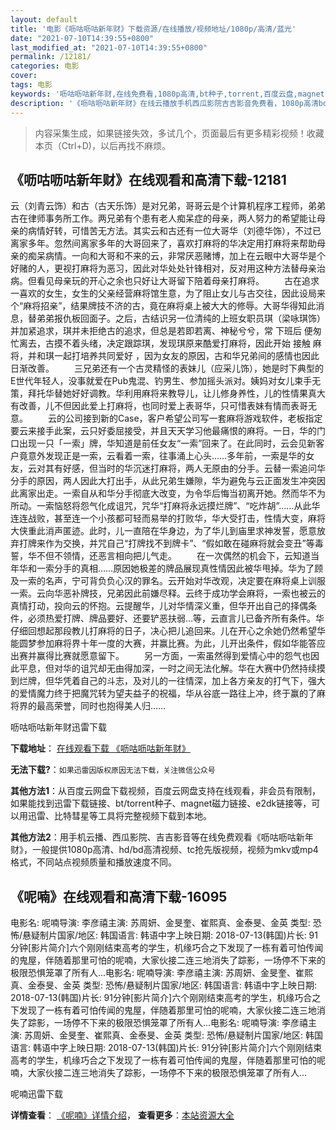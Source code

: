 ```yaml
---
layout: default
title: '电影《呖咕呖咕新年财》下载资源/在线播放/视频地址/1080p/高清/蓝光'
date: "2021-07-10T14:39:55+0800"
last_modified_at: "2021-07-10T14:39:55+0800"
permalink: /12181/
categories: 电影
cover:
tags: 电影
keywords: '呖咕呖咕新年财,在线免费看,1080p高清,bt种子,torrent,百度云盘,magnet,磁力链,迅雷下载资源'
description: '《呖咕呖咕新年财》在线云播放手机西瓜影院吉吉影音免费看，1080p高清bd/hd未删减完整版和tc抢先枪版，mkv/mp4格式，附带bt/torrent种子、magnet/磁力链、百度云盘、网盘资源迅雷下载链接'
---
```


>内容采集生成，如果链接失效，多试几个，页面最后有更多精彩视频！收藏本页（Ctrl+D)，以后再找不麻烦。


## 《呖咕呖咕新年财》在线观看和高清下载-12181

云（刘青云饰）和古（古天乐饰）是对兄弟，哥哥云是个计算机程序工程师，弟弟古在律师事务所工作。两兄弟有个患有老人痴呆症的母亲，两人努力的希望能让母亲的病情好转，可惜苦无方法。其实云和古还有一位大哥华（刘德华饰），不过已离家多年。忽然间离家多年的大哥回来了，喜欢打麻将的华决定用打麻将来帮助母亲的痴呆病情。一向和大哥和不来的云，非常厌恶赌博，加上在云眼中大哥华是个好赌的人，更视打麻将为恶习，因此对华处处针锋相对，反对用这种方法替母亲治病。但看见母亲玩的开心之余也只好让大哥留下陪着母亲打麻将。 　　古在追求一喜欢的女生，女生的父亲经营麻将馆生意，为了阻止女儿与古交往，因此设局来个“麻将招亲”，结果牌技不济的古，竟在麻将桌上被大大的修辱。大哥华得知此消息，替弟弟报仇板回面子。之后，古结识另一位清纯的上班女职员琪（梁咏琪饰）并加紧追求，琪并未拒绝古的追求，但总是若即若离、神秘兮兮，常 下班后 便匆忙离去，古摸不着头绪，决定跟踪琪，发现琪原来酷爱打麻将，因此开始 接触 麻将，并和琪一起打培养共同爱好 ，因为女友的原因，古和华兄弟间的感情也因此日渐改善。 　　三兄弟还有一个古灵精怪的表妹儿（应采儿饰），她是时下典型的E世代年轻人，没事就爱在Pub鬼混、钓男生、参加摇头派对。姨妈对女儿束手无策，拜托华替她好好调教。华利用麻将来教导儿，让儿修身养性，儿的性情果真大有改善，儿不但因此爱上打麻将，也同时爱上表哥华，只可惜表妹有情而表哥无意。 　　云的公司接到新的Case，客户希望公司写一套麻将游戏软件，老板指定要云来接手此案，云只好委屈接受，并且天天学习他最痛恨的麻将。一日，华的门口出现一只「一索」牌，华知道是前任女友&ldquo;一索&rdquo;回来了。在此同时，云会见新客户竟意外发现正是一索，云看着一索，往事涌上心头&hellip;…多年前，一索是华的女友，云对其有好感，但当时的华沉迷打麻将，两人无原由的分手。云替一索追问华分手的原因，两人因此大打出手，从此兄弟生嫌隙，华为避免与云正面发生冲突因此离家出走。一索自从和华分手彻底大改变，为令华后悔当初离开她。然而华不为所动。一索恼怒将怨气化成诅咒，咒华&ldquo;打麻将永远摸烂牌”、&ldquo;吃炸胡&rdquo;……从此华连连战败，甚至连一个小孩都可轻而易举的打败华，华大受打击，性情大变，麻将大侠重此消声匿迹。此时，儿一直陪在华身边，为了华儿到庙里求神发誓，愿意放弃打牌来作为交换，并咒自己&ldquo;打牌找不到牌卡&rdquo;、&ldquo;假如敢在碰麻将就会变丑&rdquo;等毒誓，华不但不领情，还恶言相向把儿气走。 　　在一次偶然的机会下，云知道当年华和一索分手的真相……原因她极差的牌品展现真性情因此被华甩掉。华为了顾及一索的名声，宁可背负负心汉的罪名。云开始对华改观，决定要在麻将桌上训服一索。云向华恶补牌技，兄弟因此前嫌尽释。云终于成功学会麻将，一索也被云的真情打动，投向云的怀抱。云提醒华，儿对华情深义重，但华开出自己的择偶条件，必须热爱打牌、牌品要好、还要铲恶扶弱&hellip;等，云直言儿已备齐所有条件。华仔细回想起那段教儿打麻将的日子，决心把儿追回来。儿在开心之余她仍然希望华能圆梦参加麻将界十年一度的大赛，并赢比赛。为此，儿开出条件，假如华能答应出赛并赢得比赛就愿意留下。 　　另一方面，一索虽然得到爱情心中的怨气也因此平息，但对华的诅咒却无由得加深，一时之间无法化解。华在大赛中仍然持续摸到烂牌，但华凭着自己的斗志，及对儿的一往情深，加上各方亲友的打气下，强大的爱情魔力终于把魔咒转为望夫益子的祝福，华从谷底一路往上冲，终于赢的了麻将界的最高荣誉，同时也抱得美人归……


呖咕呖咕新年财迅雷下载

**下载地址**： [在线观看下载 《呖咕呖咕新年财》](https://www.993dy.com//vod-detail-id-21001.html) 


**无法下载?**：`如果迅雷因版权原因无法下载，关注微信公众号 `

**其他方法1**：从百度云网盘下载视频，百度云网盘支持在线观看，非会员有限制，如果能找到迅雷下载链接、bt/torrent种子、magnet磁力链接、e2dk链接等，可以用迅雷、比特彗星等工具将完整视频下载到本地。

**其他方法2**：用手机云播、西瓜影院、吉吉影音等在线免费观看《呖咕呖咕新年财》，一般提供1080p高清、hd/bd高清视频、tc抢先版视频，视频为mkv或mp4格式，不同站点视频质量和播放速度不同。


## 《呢喃》在线观看和高清下载-16095

电影名: 呢喃导演: 李彦禧主演: 苏周妍、金旻奎、崔熙真、金泰旻、金英 类型: 恐怖/悬疑制片国家/地区: 韩国语言: 韩语中字上映日期: 2018-07-13(韩国)片长: 91分钟[影片简介]六个刚刚结束高考的学生，机缘巧合之下发现了一栋有着可怕传闻的鬼屋，伴随着那里可怕的呢喃，大家伙接二连三地消失了踪影，一场停不下来的极限恐惧笼罩了所有人...电影名: 呢喃导演: 李彦禧主演: 苏周妍、金旻奎、崔熙真、金泰旻、金英 类型: 恐怖/悬疑制片国家/地区: 韩国语言: 韩语中字上映日期: 2018-07-13(韩国)片长: 91分钟[影片简介]六个刚刚结束高考的学生，机缘巧合之下发现了一栋有着可怕传闻的鬼屋，伴随着那里可怕的呢喃，大家伙接二连三地消失了踪影，一场停不下来的极限恐惧笼罩了所有人...电影名: 呢喃导演: 李彦禧主演: 苏周妍、金旻奎、崔熙真、金泰旻、金英 类型: 恐怖/悬疑制片国家/地区: 韩国语言: 韩语中字上映日期: 2018-07-13(韩国)片长: 91分钟[影片简介]六个刚刚结束高考的学生，机缘巧合之下发现了一栋有着可怕传闻的鬼屋，伴随着那里可怕的呢喃，大家伙接二连三地消失了踪影，一场停不下来的极限恐惧笼罩了所有人...


呢喃迅雷下载

**详情查看**： [《呢喃》详情介绍](/movie/16095/)， **查看更多**：[本站资源大全](/movie/t/all/)

